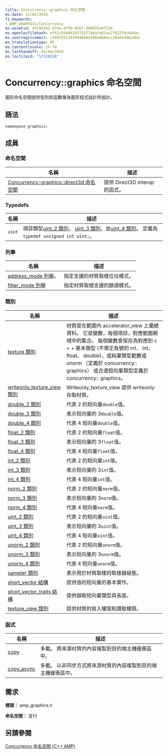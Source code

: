 ```yaml
---
title: Concurrency::graphics 命名空間
ms.date: 11/04/2016
f1_keywords:
- AMP_GRAPHICS/Concurrency
ms.assetid: 4529d3b1-d7da-4ffb-82bf-080915e0f23e
ms.openlocfilehash: ef61c93e062b375377a0afe62aa7f622f6c0d4ac
ms.sourcegitcommit: c3093251193944840e3d0a068ecc30e6449624ba
ms.translationtype: MT
ms.contentlocale: zh-TW
ms.lasthandoff: 03/04/2019
ms.locfileid: "57326528"
---
```

# <a name="concurrencygraphics-namespace"></a>Concurrency::graphics 命名空間

圖形命名空間提供型別和函數專為圖形程式設計所設計。

## <a name="syntax"></a>語法

```
namespace graphics;
```

## <a name="members"></a>成員

### <a name="namespaces"></a>命名空間

|名稱|描述|
|----------|-----------------|
|[Concurrency::graphics::direct3d 命名空間](concurrency-graphics-direct3d-namespace.md)|提供 Direct3D interop 的函式。|

### <a name="typedefs"></a>Typedefs

|名稱|描述|
|----------|-----------------|
|`uint`|項目類型[uint_2 類別](uint-2-class.md)， [uint_3 類別](uint-3-class.md)，並[uint_4 類別](uint-4-class.md)。 定義為`typedef unsigned int uint;`。|

### <a name="enumerations"></a>列舉

|名稱|描述|
|----------|-----------------|
|[address_mode 列舉](concurrency-graphics-namespace-enums.md#address_mode)。|指定支援的材質取樣位址模式。|
|[filter_mode 列舉](concurrency-graphics-namespace-enums.md#filter_mode)|指定材質取樣支援的篩選模式。|

### <a name="classes"></a>類別

|名稱|描述|
|----------|-----------------|
|[texture 類別](texture-class.md)|材質是在範圍內 accelerator_view 上彙總資料。 它是變數，每個項目，對應範圍網域中的集合。 每個變數會保存為對應到 c + + 基本類型 (不帶正負號的 int、 int、 float、 double)，或純量類型範數或 unorm （定義於 concurrency:: graphics） 或合適短向量類型定義於 concurrency:: graphics。|
|[writeonly_texture_view 類別](writeonly-texture-view-class.md)|Writeonly_texture_view 提供 writeonly 存取材質。|
|[double_2 類別](double-2-class.md)|代表 2 的短向量`double`值。|
|[double_3 類別](double-3-class.md)|表示短向量的 3`double`值。|
|[double_4 類別](double-4-class.md)|代表 4 短向量`double`值。|
|[float_2 類別](float-2-class.md)|代表 2 的短向量`float`值。|
|[float_3 類別](float-3-class.md)|表示短向量的 3`float`值。|
|[float_4 類別](float-4-class.md)|代表 4 短向量`float`值。|
|[int_2 類別](int-2-class.md)|代表 2 的短向量`int`值。|
|[int_3 類別](int-3-class.md)|表示短向量的 3`int`值。|
|[int_4 類別](int-4-class.md)|代表 4 短向量`int`值。|
|[norm_2 類別](norm-2-class.md)|代表 2 的短向量`norm`值。|
|[norm_3 類別](norm-3-class.md)|表示短向量的 3`norm`值。|
|[norm_4 類別](norm-4-class.md)|代表 4 短向量`norm`值。|
|[uint_2 類別](uint-2-class.md)|代表 2 的短向量`uint`值。|
|[uint_3 類別](uint-3-class.md)|表示短向量的 3`uint`值。|
|[uint_4 類別](uint-4-class.md)|代表 4 短向量`uint`值。|
|[unorm_2 類別](unorm-2-class.md)|代表 2 的短向量`unorm`值。|
|[unorm_3 類別](unorm-3-class.md)|表示短向量的 3`unorm`值。|
|[unorm_4 類別](unorm-4-class.md)|代表 4 短向量`unorm`值。|
|[sampler 類別](sampler-class.md)|表示用於材質取樣的取樣器組態。|
|[short_vector 結構](short-vector-structure.md)|提供值的短向量的基本實作。|
|[short_vector_traits 結構](short-vector-traits-structure.md)|提供擷取短向量類型與長度。|
|[texture_view 類別](texture-view-class.md)|提供材質的寫入權限和讀取權限。|

### <a name="functions"></a>函式

|名稱|描述|
|----------|-----------------|
|[copy](concurrency-graphics-namespace-functions.md#copy)|多載。 將來源材質的內容複製到目的端主機緩衝區中。|
|[copy_async](concurrency-graphics-namespace-functions.md#copy_async)|多載。 以非同步方式將來源材質的內容複製到目的端主機緩衝區中。|

## <a name="requirements"></a>需求

**標頭：** amp_graphics.h

**命名空間：** 並行

## <a name="see-also"></a>另請參閱

[Concurrency 命名空間 (C++ AMP)](concurrency-namespace-cpp-amp.md)
